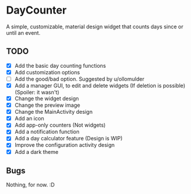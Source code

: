 # DayCounter
A simple, customizable, material design widget that counts days since or until an event.

## TODO
- [x] Add the basic day counting functions
- [x] Add customization options
- [ ] Add the good/bad option. Suggested by u/ollomulder
- [x] Add a manager GUI, to edit and delete widgets (If deletion is possible) (Spoiler: it wasn't)
- [x] Change the widget design
- [x] Change the preview image
- [x] Change the MainActivity design
- [x] Add an icon
- [x] Add app-only counters (Not widgets)
- [x] Add a notification function
- [x] Add a day calculator feature (Design is WIP)
- [x] Improve the configuration activity design
- [x] Add a dark theme

## Bugs

Nothing, for now. :D
